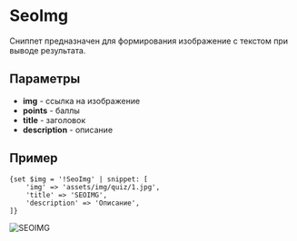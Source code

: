 # SeoImg

Сниппет предназначен для формирования изображение с текстом при выводе результата.

## Параметры

* **img** - ссылка на изображение
* **points** - баллы
* **title** - заголовок
* **description** - описание

## Пример

```fenom
{set $img = '!SeoImg' | snippet: [
    'img' => 'assets/img/quiz/1.jpg',
    'title' => 'SEOIMG',
    'description' => 'Описание',
]}
```

![SEOIMG](https://file.modx.pro/files/b/2/7/b27da551764eab74ab332402354b3a98.png)
